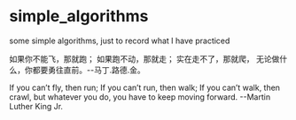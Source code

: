 # simple_algorithms
some simple algorithms, just to record what I have practiced

如果你不能飞，那就跑；
如果跑不动，那就走；
实在走不了，那就爬，
无论做什么，你都要勇往直前。--马丁.路德.金。

If you can’t fly, then run; 
If you can’t run, then walk; 
If you can’t walk, then crawl, 
but whatever you do, you have to keep moving forward. --Martin Luther King Jr.
